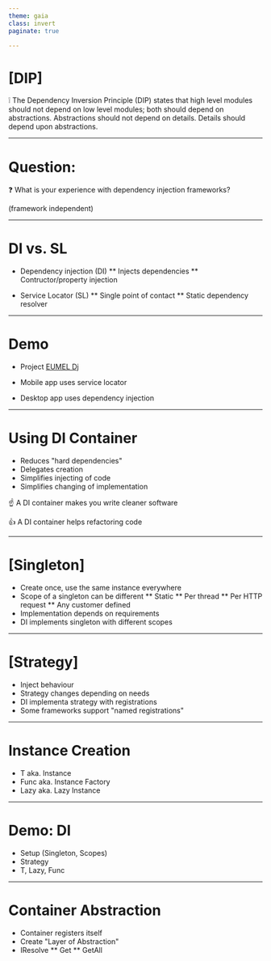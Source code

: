 ```yaml
---
theme: gaia
class: invert
paginate: true

---
```

# [DIP]

:grey_exclamation: The Dependency Inversion Principle (DIP) states that high level modules should not depend on low level modules; both should depend on abstractions. Abstractions should not depend on details. Details should depend upon abstractions. 

---
# Question:

:question: What is your experience with dependency injection frameworks?

(framework independent)

---
# DI vs. SL

* Dependency injection (DI)
    ** Injects dependencies
    ** Contructor/property injection

* Service Locator (SL)
    ** Single point of contact
    ** Static dependency resolver

---
# Demo

* Project [EUMEL Dj](https://github.com/EUMEL-Suite/EUMEL.Dj)

* Mobile app uses service locator
* Desktop app uses dependency injection

---
# Using DI Container

* Reduces "hard dependencies"
* Delegates creation
* Simplifies injecting of code
* Simplifies changing of implementation

:point_up: A DI container makes you write cleaner software

:thumbsup: A DI container helps refactoring code

---
# [Singleton]

* Create once, use the same instance everywhere
* Scope of a singleton can be different
    ** Static
    ** Per thread
    ** Per HTTP request
    ** Any customer defined 
* Implementation depends on requirements
* DI implements singleton with different scopes

---
# [Strategy]

* Inject behaviour
* Strategy changes depending on needs
* DI implementa strategy with registrations
* Some frameworks support "named registrations"

---
# Instance Creation

* T aka. Instance
* Func<T> aka. Instance Factory
* Lazy<T> aka. Lazy Instance

---
# Demo: DI

* Setup (Singleton, Scopes)
* Strategy
* T, Lazy<T>, Func<T>

---
# Container Abstraction

* Container registers itself
* Create "Layer of Abstraction"
* IResolve
    ** Get<T>
    ** GetAll<T>
